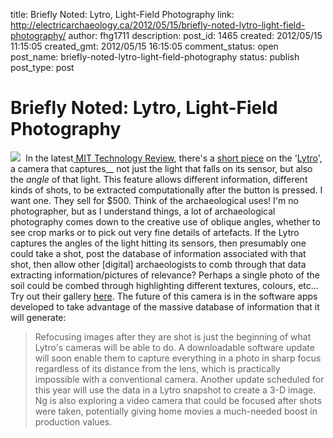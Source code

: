 title: Briefly Noted: Lytro, Light-Field Photography
link: http://electricarchaeology.ca/2012/05/15/briefly-noted-lytro-light-field-photography/
author: fhg1711
description: 
post_id: 1465
created: 2012/05/15 11:15:05
created_gmt: 2012/05/15 16:15:05
comment_status: open
post_name: briefly-noted-lytro-light-field-photography
status: publish
post_type: post

# Briefly Noted: Lytro, Light-Field Photography

![](http://www.technologyreview.com/files/84988/0512-tr10-lytrohandheld_x220.jpg)  In the latest[ MIT Technology Review](http://www.technologyreview.com/article/40223/), there's a [short piece](http://www.technologyreview.com/article/40240/) on the '[Lytro](http://www.lytro.com/#)', a camera that captures__ not just the light that falls on its sensor, but also the _angle_ of that light. This feature allows different information, different kinds of shots, to be extracted computationally after the button is pressed. I want one. They sell for $500. Think of the archaeological uses! I'm no photographer, but as I understand things, a lot of archaeological photography comes down to the creative use of oblique angles, whether to see crop marks or to pick out very fine details of artefacts. If the Lytro captures the angles of the light hitting its sensors, then presumably one could take a shot, post the database of information associated with that shot, then allow other [digital] archaeologists to comb through that data extracting information/pictures of relevance? Perhaps a single photo of the soil could be combed through highlighting different textures, colours, etc...  Try out their gallery [here](https://www.lytro.com/living-pictures/111771). The future of this camera is in the software apps developed to take advantage of the massive database of information that it will generate: 

> Refocusing images after they are shot is just the beginning of what Lytro's cameras will be able to do. A downloadable software update will soon enable them to capture everything in a photo in sharp focus regardless of its distance from the lens, which is practically impossible with a conventional camera. Another update scheduled for this year will use the data in a Lytro snapshot to create a 3-D image. Ng is also exploring a video camera that could be focused after shots were taken, potentially giving home movies a much-needed boost in production values.